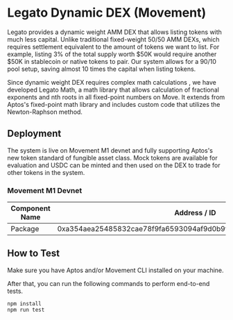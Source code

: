 # Legato Dynamic DEX (Movement)

Legato provides a dynamic weight AMM DEX that allows listing tokens with much less capital. Unlike traditional fixed-weight 50/50 AMM DEXs, which requires settlement equivalent to the amount of tokens we want to list. For example, listing 3% of the total supply worth $50K would require another $50K in stablecoin or native tokens to pair. Our system allows for a 90/10 pool setup, saving almost 10 times the capital when listing tokens.

Since dynamic weight DEX requires complex math calculations , we have developed Legato Math, a math library that allows calculation of fractional exponents and nth roots in all fixed-point numbers on Move. It extends from Aptos's fixed-point math library and includes custom code that utilizes the Newton-Raphson method.

## Deployment

The system is live on Movement M1 devnet and fully supporting Aptos's new token standard of fungible asset class. Mock tokens are available for evaluation and USDC can be minted and then used on the DEX to trade for other tokens in the system.

### Movement M1 Devnet

Component Name | Address / ID
--- | --- 
Package |  0xa354aea25485832cae78f9fa6593094af9d0b9f17f2a62f68e42ac81c8784d9d

## How to Test

Make sure you have Aptos and/or Movement CLI installed on your machine. 

After that, you can run the following commands to perform end-to-end tests.

```
npm install
npm run test
```
